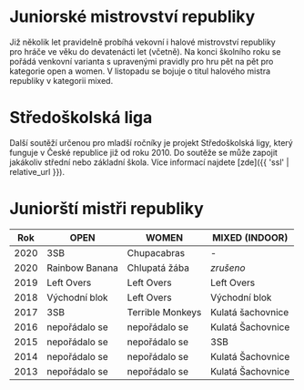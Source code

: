 # Juniorské mistrovství republiky

Již několik let pravidelně probíhá vekovní i halové mistrovství republiky pro&nbsp;hráče ve věku do devatenácti let (včetně). Na konci školního roku se pořádá venkovní varianta s upravenými pravidly pro hru pět na pět pro kategorie open a women. V listopadu se bojuje o titul halového mistra republiky v&nbsp;kategorii mixed.

# Středoškolská liga

Další soutěží určenou pro mladší ročníky je projekt Středoškolská ligy, který funguje v České republice již od roku 2010. Do soutěže se může zapojit jakákoliv střední nebo základní škola. Více informací najdete [zde]({{ 'ssl' | relative_url }}).

# Juniorští mistři republiky

| Rok  | OPEN           | WOMEN            | MIXED (INDOOR)    |
| ---- | -------------- | ---------------- | ----------------- |
| 2020 | 3SB            | Chupacabras      | -                 |
| 2020 | Rainbow Banana | Chlupatá žába    | *zrušeno*         |
| 2019 | Left Overs     | Left Overs       | Left Overs        |
| 2018 | Východní blok  | Left Overs       | Východní blok     |
| 2017 | 3SB            | Terrible Monkeys | Kulatá šachovnice |
| 2016 | nepořádalo se  | nepořádalo se    | Kulatá Šachovnice |
| 2015 | nepořádalo se  | nepořádalo se    | 3SB               |
| 2014 | nepořádalo se  | nepořádalo se    | Kulatá Šachovnice |
| 2013 | nepořádalo se  | nepořádalo se    | Kulatá Šachovnice |
